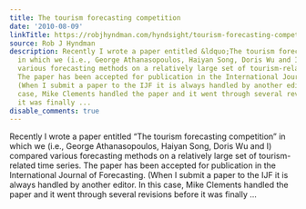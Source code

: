 ```yaml
---
title: The tourism forecasting competition
date: '2010-08-09'
linkTitle: https://robjhyndman.com/hyndsight/tourism-forecasting-competition/
source: Rob J Hyndman
description: Recently I wrote a paper entitled &ldquo;The tourism forecasting competition&rdquo;
  in which we (i.e., George Athanasopoulos, Haiyan Song, Doris Wu and I) compared
  various forecasting methods on a relatively large set of tourism-related time series.
  The paper has been accepted for publication in the International Journal of Forecasting.
  (When I submit a paper to the IJF it is always handled by another editor. In this
  case, Mike Clements handled the paper and it went through several revisions before
  it was finally ...
disable_comments: true
---
```

Recently I wrote a paper entitled &ldquo;The tourism forecasting competition&rdquo; in which we (i.e., George Athanasopoulos, Haiyan Song, Doris Wu and I) compared various forecasting methods on a relatively large set of tourism-related time series. The paper has been accepted for publication in the International Journal of Forecasting. (When I submit a paper to the IJF it is always handled by another editor. In this case, Mike Clements handled the paper and it went through several revisions before it was finally ...